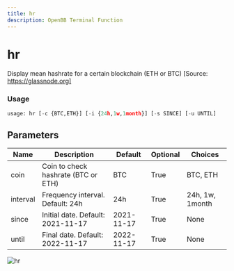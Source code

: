 ```yaml
---
title: hr
description: OpenBB Terminal Function
---
```


# hr

Display mean hashrate for a certain blockchain (ETH or BTC) [Source: https://glassnode.org]

### Usage 
```python
usage: hr [-c {BTC,ETH}] [-i {24h,1w,1month}] [-s SINCE] [-u UNTIL]
```

## Parameters

| Name | Description | Default | Optional | Choices |
| ---- | ----------- | ------- | -------- | ------- |
| coin | Coin to check hashrate (BTC or ETH) | BTC | True | BTC, ETH |
| interval | Frequency interval. Default: 24h | 24h | True | 24h, 1w, 1month |
| since | Initial date. Default: 2021-11-17 | 2021-11-17 | True | None |
| until | Final date. Default: 2022-11-17 | 2022-11-17 | True | None |


![hr](https://user-images.githubusercontent.com/46355364/154067420-9fdd9324-c4f2-4bb4-91c1-4c675e4b45d1.png)

